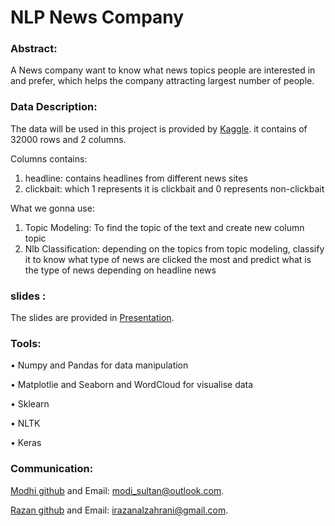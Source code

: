 # NLP News Company


### Abstract:

A News company want to know  what news topics people are interested in and prefer, which helps the company attracting largest number of people.
### Data Description:

The data will be used in this project is provided by <a href="https://www.kaggle.com/amananandrai/clickbait-dataset">Kaggle</a>. 
it contains of 32000 rows and 2 columns.

Columns contains:
1) headline: contains headlines from  different news sites 
2) clickbait: which 1 represents it is clickbait and 0 represents non-clickbait



 What we gonna use: 
  <ol>
    
  <li>Topic Modeling: To find the topic of the text and create new column topic </li>
    
  
  <li>Nlb Classification: depending on the topics from topic modeling, classify it to know what type of news are clicked the most and predict what is the type of news depending on headline news </li>
  </ol>

### slides :
The slides are provided  in <a href="https://prezi.com/view/nGNUmOHkqRuDGpmBNGdQ/">Presentation</a>.


### Tools:

•	Numpy and Pandas for data manipulation 

•	Matplotlie and Seaborn and WordCloud for visualise data

•	Sklearn 

• NLTK

• Keras 

### Communication:


 <a href="https://github.com/modisultan">Modhi github</a> and Email: modi_sultan@outlook.com.
 

 <a href="https://github.com/RazanAlzahrani1">Razan github</a> and Email: irazanalzahrani@gmail.com. 

